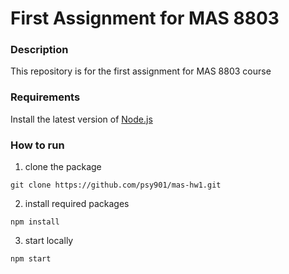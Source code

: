 # First Assignment for MAS 8803

### Description
This repository is for the first assignment for MAS 8803 course

### Requirements
Install the latest version of [Node.js](https://nodejs.org/en/download/)

### How to run
1. clone the package
```
git clone https://github.com/psy901/mas-hw1.git
```
2. install required packages
```
npm install
```

3. start locally
```
npm start
```
